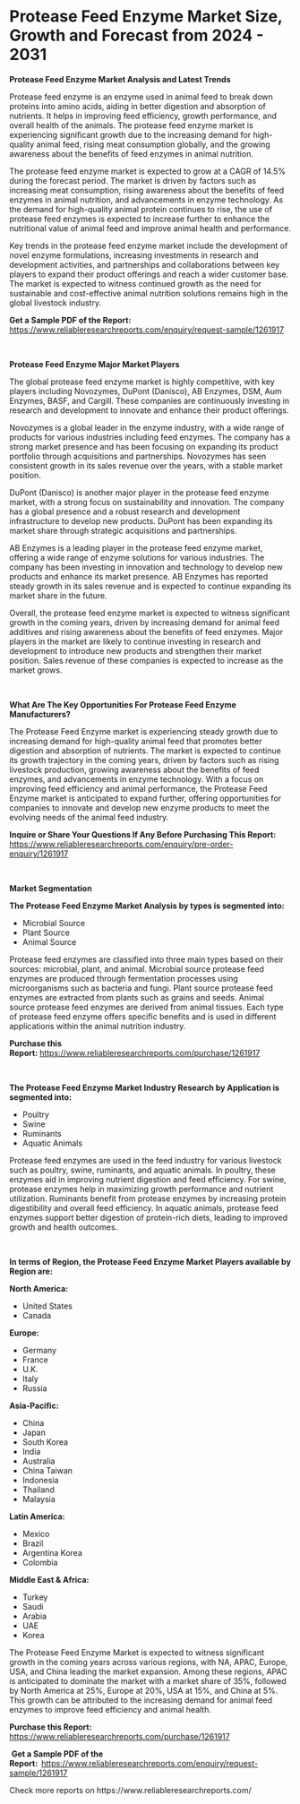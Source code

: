 <p><h1>Protease Feed Enzyme Market Size, Growth and Forecast from 2024 - 2031</h1></p><p><strong>Protease Feed Enzyme Market Analysis and Latest Trends</strong></p>
<p><p>Protease feed enzyme is an enzyme used in animal feed to break down proteins into amino acids, aiding in better digestion and absorption of nutrients. It helps in improving feed efficiency, growth performance, and overall health of the animals. The protease feed enzyme market is experiencing significant growth due to the increasing demand for high-quality animal feed, rising meat consumption globally, and the growing awareness about the benefits of feed enzymes in animal nutrition.</p><p>The protease feed enzyme market is expected to grow at a CAGR of 14.5% during the forecast period. The market is driven by factors such as increasing meat consumption, rising awareness about the benefits of feed enzymes in animal nutrition, and advancements in enzyme technology. As the demand for high-quality animal protein continues to rise, the use of protease feed enzymes is expected to increase further to enhance the nutritional value of animal feed and improve animal health and performance.</p><p>Key trends in the protease feed enzyme market include the development of novel enzyme formulations, increasing investments in research and development activities, and partnerships and collaborations between key players to expand their product offerings and reach a wider customer base. The market is expected to witness continued growth as the need for sustainable and cost-effective animal nutrition solutions remains high in the global livestock industry.</p></p>
<p><strong>Get a Sample PDF of the Report:&nbsp;</strong> <a href="https://www.reliableresearchreports.com/enquiry/request-sample/1261917">https://www.reliableresearchreports.com/enquiry/request-sample/1261917</a></p>
<p>&nbsp;</p>
<p><strong>Protease Feed Enzyme Major Market Players</strong></p>
<p><p>The global protease feed enzyme market is highly competitive, with key players including Novozymes, DuPont (Danisco), AB Enzymes, DSM, Aum Enzymes, BASF, and Cargill. These companies are continuously investing in research and development to innovate and enhance their product offerings.</p><p>Novozymes is a global leader in the enzyme industry, with a wide range of products for various industries including feed enzymes. The company has a strong market presence and has been focusing on expanding its product portfolio through acquisitions and partnerships. Novozymes has seen consistent growth in its sales revenue over the years, with a stable market position.</p><p>DuPont (Danisco) is another major player in the protease feed enzyme market, with a strong focus on sustainability and innovation. The company has a global presence and a robust research and development infrastructure to develop new products. DuPont has been expanding its market share through strategic acquisitions and partnerships.</p><p>AB Enzymes is a leading player in the protease feed enzyme market, offering a wide range of enzyme solutions for various industries. The company has been investing in innovation and technology to develop new products and enhance its market presence. AB Enzymes has reported steady growth in its sales revenue and is expected to continue expanding its market share in the future.</p><p>Overall, the protease feed enzyme market is expected to witness significant growth in the coming years, driven by increasing demand for animal feed additives and rising awareness about the benefits of feed enzymes. Major players in the market are likely to continue investing in research and development to introduce new products and strengthen their market position. Sales revenue of these companies is expected to increase as the market grows.</p></p>
<p>&nbsp;</p>
<p><strong>What Are The Key Opportunities For Protease Feed Enzyme Manufacturers?</strong></p>
<p><p>The Protease Feed Enzyme market is experiencing steady growth due to increasing demand for high-quality animal feed that promotes better digestion and absorption of nutrients. The market is expected to continue its growth trajectory in the coming years, driven by factors such as rising livestock production, growing awareness about the benefits of feed enzymes, and advancements in enzyme technology. With a focus on improving feed efficiency and animal performance, the Protease Feed Enzyme market is anticipated to expand further, offering opportunities for companies to innovate and develop new enzyme products to meet the evolving needs of the animal feed industry.</p></p>
<p><strong>Inquire or Share Your Questions If Any Before Purchasing This Report:</strong> <a href="https://www.reliableresearchreports.com/enquiry/pre-order-enquiry/1261917">https://www.reliableresearchreports.com/enquiry/pre-order-enquiry/1261917</a></p>
<p>&nbsp;</p>
<p><strong>Market Segmentation</strong></p>
<p><strong>The Protease Feed Enzyme Market Analysis by types is segmented into:</strong></p>
<p><ul><li>Microbial Source</li><li>Plant Source</li><li>Animal Source</li></ul></p>
<p><p>Protease feed enzymes are classified into three main types based on their sources: microbial, plant, and animal. Microbial source protease feed enzymes are produced through fermentation processes using microorganisms such as bacteria and fungi. Plant source protease feed enzymes are extracted from plants such as grains and seeds. Animal source protease feed enzymes are derived from animal tissues. Each type of protease feed enzyme offers specific benefits and is used in different applications within the animal nutrition industry.</p></p>
<p><strong>Purchase this Report:&nbsp;</strong><a href="https://www.reliableresearchreports.com/purchase/1261917">https://www.reliableresearchreports.com/purchase/1261917</a></p>
<p>&nbsp;</p>
<p><strong>The Protease Feed Enzyme Market Industry Research by Application is segmented into:</strong></p>
<p><ul><li>Poultry</li><li>Swine</li><li>Ruminants</li><li>Aquatic Animals</li></ul></p>
<p><p>Protease feed enzymes are used in the feed industry for various livestock such as poultry, swine, ruminants, and aquatic animals. In poultry, these enzymes aid in improving nutrient digestion and feed efficiency. For swine, protease enzymes help in maximizing growth performance and nutrient utilization. Ruminants benefit from protease enzymes by increasing protein digestibility and overall feed efficiency. In aquatic animals, protease feed enzymes support better digestion of protein-rich diets, leading to improved growth and health outcomes.</p></p>
<p>&nbsp;</p>
<p><strong>In terms of Region, the Protease Feed Enzyme Market Players available by Region are:</strong></p>
<p>
    <p> <strong> North America: </strong>
        <ul>
            <li>United States</li>
            <li>Canada</li>
        </ul>
        </p> 
    <p> <strong> Europe: </strong>
        <ul>
            <li>Germany</li>
            <li>France</li>
            <li>U.K.</li>
            <li>Italy</li>
            <li>Russia</li>
        </ul>
        </p> 
    <p> <strong> Asia-Pacific: </strong>
        <ul>
            <li>China</li>
            <li>Japan</li>
            <li>South Korea</li>
            <li>India</li>
            <li>Australia</li>
            <li>China Taiwan</li>
            <li>Indonesia</li>
            <li>Thailand</li>
            <li>Malaysia</li>
        </ul>
        </p> 
    <p> <strong> Latin America: </strong>
        <ul>
            <li>Mexico</li>
            <li>Brazil</li>
            <li>Argentina Korea</li>
            <li>Colombia</li>
        </ul>
        </p> 
    <p> <strong> Middle East & Africa: </strong>
        <ul>
            <li>Turkey</li>
            <li>Saudi</li>
            <li>Arabia</li>
            <li>UAE</li>
            <li>Korea</li>
        </ul>
    </p>
    </p>
<p><p>The Protease Feed Enzyme Market is expected to witness significant growth in the coming years across various regions, with NA, APAC, Europe, USA, and China leading the market expansion. Among these regions, APAC is anticipated to dominate the market with a market share of 35%, followed by North America at 25%, Europe at 20%, USA at 15%, and China at 5%. This growth can be attributed to the increasing demand for animal feed enzymes to improve feed efficiency and animal health.</p></p>
<p><strong>Purchase this Report: </strong><a href="https://www.reliableresearchreports.com/purchase/1261917">https://www.reliableresearchreports.com/purchase/1261917</a></p>
<p>&nbsp;<strong>Get a Sample PDF of the Report:&nbsp;&nbsp;</strong><a href="https://www.reliableresearchreports.com/enquiry/request-sample/1261917">https://www.reliableresearchreports.com/enquiry/request-sample/1261917</a></p>
<p><strong></strong></p>
<p>Check more reports on https://www.reliableresearchreports.com/</p>
